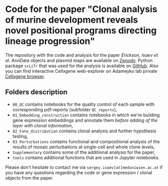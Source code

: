 # Code for the paper "Clonal analysis of murine development reveals novel positional programs directing lineage progression"
The repository with the code and analysis for the paper *Erickson, Isaev et al*. AnnData objects and plasmid maps are available on [Zenodo](https://zenodo.org/records/11406618). Python package `scLiTr` that was used for the analysis is available on [GitHub](https://github.com/kharchenkolab/scLiTr). Also you can find interactive Cellxgene web-explorer on Adameyko lab private [Cellxgene browser](https://adameykolab.hifo.meduniwien.ac.at/cellxgene_public/).

## Folders description
- `00_QC` contains notebooks for the quality control of each sample with corresponding pdf-reports (subfolder `QC_reports`),
- `01_Embedding_construction` contains notebooks in which we're building gene expression embeddings and annotate them *before adding of the layer with clonal information*,
- `02_Fate_distribution` contains clonal analysis and further hypothesis testing,
- `03_Perturbations` contains functional and compositional analysis of the results of mosaic perturbations at single-cell and whole clone levels,
- `Supplementary` contains some of the additional analysis for the paper,
- `tools` contains additional functions that are used in Jupyter notebooks.

Please don't hesitate to contact me via `sergey.isaev[at]meduniwien.ac.at` if you have any questions regarding the code or gene expression / clonal objects from the paper.
